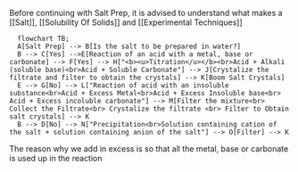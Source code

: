 Before continuing with Salt Prep, it is advised to understand what makes a [[Salt]], [[Solubility Of Solids]] and [[Experimental Techniques]]

```mermaid
  flowchart TB;
  A[Salt Prep] --> B[Is the salt to be prepared in water?]
  B --> C[Yes] -->E[Reaction of an acid with a metal, base or carbonate] --> F[Yes] --> H["<b><u>Titration</u></b><br>Acid + Alkali (soluble base)<br>Acid + Soluble Carbonate"] --> J[Crystalize the filtrate and filter to obtain the crystals] --> K[Boom Salt Crystals]
  E --> G[No] --> L["Reaction of acid with an insoluble substance<br>Acid + Excess Metal<br>Acid + Excess Insoluble base<br> Acid + Excess incoluble carbonate"] --> M[Filter the mixture<br> Collect the Filtrate<br> Crystalize the filtrate <br> Filter to Obtain salt crystals] --> K
  B --> D[No] --> N["Precipitation<br>Solution containing cation of the salt + solution containing anion of the salt"] --> O[Filter] --> K
```
The reason why we add in excess is so that all the metal, base or carbonate is used up in the reaction